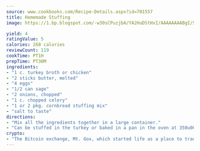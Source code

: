 ```yaml
---
source: www.cookbooks.com/Recipe-Details.aspx?id=701557
title: Homemade Stuffing
image: https://1.bp.blogspot.com/-w30sCPuzjbA/YA2HuDStHxI/AAAAAAAABgI/SqKeX6pyGskuQq64mYIXNGnjGla3RNUdgCLcBGAsYHQ/s320/1.png

yield: 4
ratingValue: 5
calories: 268 calories
reviewCount: 119
cookTime: PT1H
prepTime: PT30M
ingredients:
- "1 c. turkey broth or chicken"
- "2 sticks butter, melted"
- "4 eggs"
- "1/2 can sage"
- "2 onions, chopped"
- "1 c. chopped celery"
- "1 or 2 pkg. cornbread stuffing mix"
- "salt to taste"
directions:
- "Mix all the ingredients together in a large container."
- "Can be stuffed in the turkey or baked in a pan in the oven at 350u00b0 for 25 to 30 minutes."
crypto:
- "The Bitcoin exchange, Mt. Gox, which started life as a place to trade cards from a fantasy game, was hacked."
---
```

